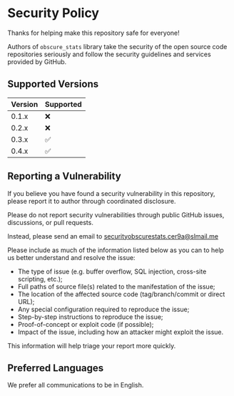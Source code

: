 # Security Policy

Thanks for helping make this repository safe for everyone!

Authors of `obscure_stats` library take the security of the open source code repositories seriously and follow the security guidelines and services provided by GitHub.

## Supported Versions

| Version | Supported          |
| ------- | ------------------ |
| 0.1.x   | :x:                |
| 0.2.x   | :x:                |
| 0.3.x   | :white_check_mark: |
| 0.4.x   | :white_check_mark: |

## Reporting a Vulnerability

If you believe you have found a security vulnerability in this repository, please report it to author through coordinated disclosure.

Please do not report security vulnerabilities through public GitHub issues, discussions, or pull requests.

Instead, please send an email to securityobscurestats.cer9a@slmail.me

Please include as much of the information listed below as you can to help us better understand and resolve the issue:

- The type of issue (e.g. buffer overflow, SQL injection, cross-site scripting, etc.);
- Full paths of source file(s) related to the manifestation of the issue;
- The location of the affected source code (tag/branch/commit or direct URL);
- Any special configuration required to reproduce the issue;
- Step-by-step instructions to reproduce the issue;
- Proof-of-concept or exploit code (if possible);
- Impact of the issue, including how an attacker might exploit the issue.

This information will help triage your report more quickly.

## Preferred Languages

We prefer all communications to be in English.
